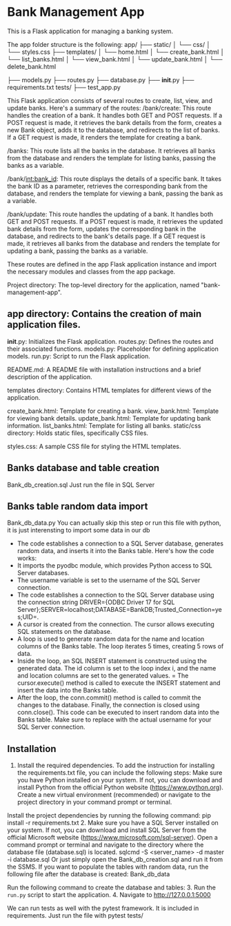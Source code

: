 # Bank Management App

This is a Flask application for managing a banking system.

The app folder structure is the following:
app/
├── static/
│   └── css/
│       └── styles.css
├── templates/
│   └── home.html
│   └── create_bank.html
│   └── list_banks.html
│   └── view_bank.html
│   └── update_bank.html
│   └── delete_bank.html

├── models.py
├── routes.py
├── database.py
├── __init__.py
├── requirements.txt
tests/
├── test_app.py

This Flask application consists of several routes to create, list, view, and update banks. Here's a summary of the routes:
/bank/create: This route handles the creation of a bank. It handles both GET and POST requests. If a POST request is made, it retrieves the bank details from the form, creates a new Bank object, adds it to the database, and redirects to the list of banks. If a GET request is made, it renders the template for creating a bank.

/banks: This route lists all the banks in the database. It retrieves all banks from the database and renders the template for listing banks, passing the banks as a variable.

/bank/<int:bank_id>: This route displays the details of a specific bank. It takes the bank ID as a parameter, retrieves the corresponding bank from the database, and renders the template for viewing a bank, passing the bank as a variable.

/bank/update: This route handles the updating of a bank. It handles both GET and POST requests. If a POST request is made, it retrieves the updated bank details from the form, updates the corresponding bank in the database, and redirects to the bank's details page. If a GET request is made, it retrieves all banks from the database and renders the template for updating a bank, passing the banks as a variable.

These routes are defined in the app Flask application instance and import the necessary modules and classes from the app package.

Project directory: The top-level directory for the application, named "bank-management-app".

## app directory: Contains the creation of main application files.

__init__.py: Initializes the Flask application.
routes.py: Defines the routes and their associated functions.
models.py: Placeholder for defining application models.
run.py: Script to run the Flask application.

README.md: A README file with installation instructions and a brief description of the application.

templates directory: Contains HTML templates for different views of the application.

create_bank.html: Template for creating a bank.
view_bank.html: Template for viewing bank details.
update_bank.html: Template for updating bank information.
list_banks.html: Template for listing all banks.
static/css directory: Holds static files, specifically CSS files.

styles.css: A sample CSS file for styling the HTML templates.

## Banks database and table creation
Bank_db_creation.sql
Just run the file in SQL Server

## Banks table random data import
Bank_db_data.py
You can actually skip this step or run this file with python, it is just interensting to import some data in our db
- The code establishes a connection to a SQL Server database, generates random data, and inserts it into the Banks table.
Here's how the code works:
- It imports the pyodbc module, which provides Python access to SQL Server databases.
- The username variable is set to the username of the SQL Server connection.
- The code establishes a connection to the SQL Server database using the connection string DRIVER={ODBC Driver 17 for SQL Server};SERVER=localhost;DATABASE=BankDB;Trusted_Connection=yes;UID=<username>.
- A cursor is created from the connection. The cursor allows executing SQL statements on the database.
- A loop is used to generate random data for the name and location columns of the Banks table. The loop iterates 5 times, creating 5 rows of data.
- Inside the loop, an SQL INSERT statement is constructed using the generated data. The id column is set to the loop index i, and the name and location columns are set to the generated values.
= The cursor.execute() method is called to execute the INSERT statement and insert the data into the Banks table.
- After the loop, the conn.commit() method is called to commit the changes to the database.
Finally, the connection is closed using conn.close().
This code can be executed to insert random data into the Banks table. Make sure to replace <username> with the actual username for your SQL Server connection. 

## Installation

1. Install the required dependencies.
To add the instruction for installing the requirements.txt file, you can include the following steps:
Make sure you have Python installed on your system. If not, you can download and install Python from the official Python website (https://www.python.org).
Create a new virtual environment (recommended) or navigate to the project directory in your command prompt or terminal.

Install the project dependencies by running the following command:
pip install -r requirements.txt
2. Make sure you have a SQL Server installed on your system. If not, you can download and install SQL Server from the official Microsoft website (https://www.microsoft.com/sql-server).
Open a command prompt or terminal and navigate to the directory where the database file (database.sql) is located.
sqlcmd -S <server_name> -d master -i database.sql
Or just simply open the Bank_db_creation.sql and run it from the SSMS.
If you want to populate the tables with random data, run the following file after the database is created:
Bank_db_data

Run the following command to create the database and tables:
3. Run the `run.py` script to start the application.
4. Navigate to http://127.0.0.1:5000

We can run tests as well with the pytest framework. It is included in requirements. Just run the file with pytest tests/
